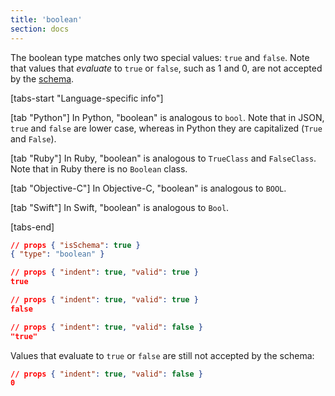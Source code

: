 ```yaml
---
title: 'boolean'
section: docs
---
```


<Keywords label="single: boolean" />

The boolean type matches only two special values: `true` and `false`.
Note that values that _evaluate_ to `true` or `false`, such as 1 and 0,
are not accepted by the [schema](../../learn/glossary#schema).

[tabs-start "Language-specific info"]

[tab "Python"]
In Python, "boolean" is analogous to `bool`. Note that in JSON,
`true` and `false` are lower case, whereas in Python they are
capitalized (`True` and `False`).

[tab "Ruby"]
In Ruby, "boolean" is analogous to `TrueClass` and `FalseClass`. Note
that in Ruby there is no `Boolean` class.

[tab "Objective-C"]
In Objective-C, "boolean" is analogous to `BOOL`.

[tab "Swift"]
In Swift, "boolean" is analogous to `Bool`.

[tabs-end]

```json
// props { "isSchema": true }
{ "type": "boolean" }
```

```json
// props { "indent": true, "valid": true }
true
```

```json
// props { "indent": true, "valid": true }
false
```

```json
// props { "indent": true, "valid": false }
"true"
```

Values that evaluate to `true` or `false` are still not accepted by the schema:

```json
// props { "indent": true, "valid": false }
0
```
